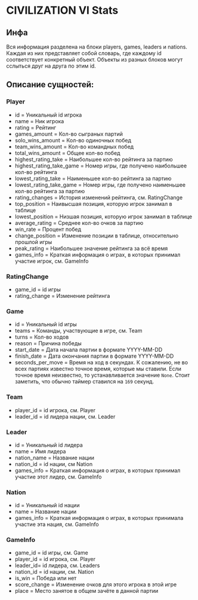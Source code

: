 # CIVILIZATION VI Stats

## Инфа

Вся информация разделена на блоки players, games, leaders и nations. Каждая из них представляет собой словарь, где каждому id соответствует конкретный объект. Объекты из разных блоков могут сслыться друг на друга по этим id.

## Описание сущностей:

### Player

- id = Уникальный id игрока
- name = Ник игрока
- rating = Рейтинг
- games_amount = Кол-во сыграных партий
- solo_wins_amount = Кол-во одиночных побед
- team_wins_amount = Кол-во командных побед
- total_wins_amount = Общее кол-во побед
- highest_rating_take = Наибольшее кол-во рейтинга за партию
- highest_rating_take_game = Номер игры, где получено наибольшее кол-во рейтинга
- lowest_rating_take = Наименьшее кол-во рейтинга за партию
- lowest_rating_take_game = Номер игры, где получено наименьшее кол-во рейтинга за партию
- rating_changes = История изменений рейтинга, см. RatingChange
- top_position = Наивысшая позиция, которую игрок занимал в таблице
- lowest_position = Низшая позиция, которую игрок занимал в таблице
- average_rating = Среднее кол-во очков за партию
- win_rate = Процент побед
- change_position = Изменение позиции в таблице, относительно прошлой игры
- peak_rating = Наибольшее значение рейтинга за всё время
- games_info = Краткая информация о играх, в которых принимал участие игрок, см. GameInfo

### RatingChange

- game_id = id игры
- rating_change = Изменение рейтинга

### Game

- id = Уникальный id игры
- teams = Команды, участвующие в игре, см. Team
- turns = Кол-во ходов
- reason = Причина победы
- start_date = Дата начала партии в формате YYYY-MM-DD
- finish_date = Дата окончания партии в формате YYYY-MM-DD
- seconds_per_move = Время на ход в секундах. К сожалению, не во всех партиях известно точное время, которые мы ставили. Если точное время неизвестно, то устанавливается значение `None`. Стоит заметить, что обычно таймер ставился на `169` секунд.

### Team

- player_id = id игрока, см. Player
- leader_id = id лидера нации, см. Leader

### Leader

- id = Уникальный id лидера
- name = Имя лидера
- nation_name = Название нации
- nation_id = id нации, см Nation
- games_info = Краткая информация о играх, в которых принимал участие этот лидер, см. GameInfo

### Nation

- id = Уникальный id нации
- name = Название нации
- games_info = Краткая информация о играх, в которых принимала участие эта нация, см. GameInfo

### GameInfo

- game_id = id игры, см. Game
- player_id = id игрока, см. Player
- leader_id= id лидера, см. Leaders
- nation_id = id нации, см. Nation
- is_win = Победа или нет
- score_change = Изменение очков для этого игрока в этой игре
- place = Место занятое в общем зачёте в данной партии
